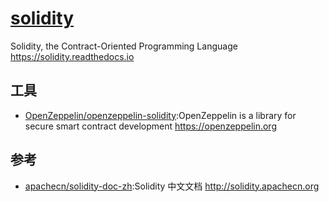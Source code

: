 # [solidity](https://github.com/ethereum/solidity)

Solidity, the Contract-Oriented Programming Language <https://solidity.readthedocs.io>

## 工具

* [OpenZeppelin/openzeppelin-solidity](https://github.com/OpenZeppelin/openzeppelin-solidity):OpenZeppelin is a library for secure smart contract development <https://openzeppelin.org>

## 参考

* [apachecn/solidity-doc-zh](https://github.com/apachecn/solidity-doc-zh):Solidity 中文文档 <http://solidity.apachecn.org>
